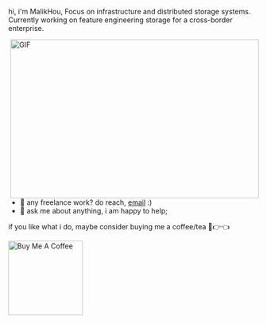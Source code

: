 hi, i'm MalikHou, Focus on infrastructure and distributed storage systems. Currently working on feature engineering storage for a cross-border enterprise.


  <img align="right" alt="GIF" src="https://github.com/abhisheknaiidu/abhisheknaiidu/blob/master/code.gif?raw=true" width="500" height="320" />
  
- 💼 any freelance work? do reach, [email](malikhou01@gmail.com) :)
- 💬 ask me about anything, i am happy to help;

if you like what i do, maybe consider buying me a coffee/tea 🥺👉👈

<a href="https://www.buymeacoffee.com/MalikHou" target="_blank"><img src="https://cdn.buymeacoffee.com/buttons/v2/default-red.png" alt="Buy Me A Coffee" width="150" ></a>
